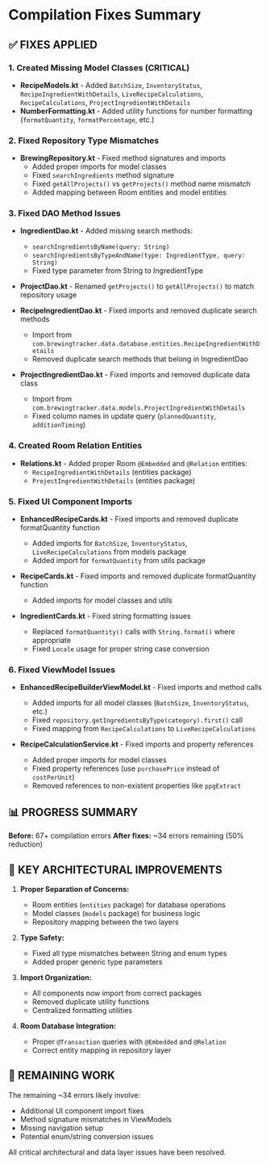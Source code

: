 # Compilation Fixes Summary

## ✅ FIXES APPLIED

### 1. Created Missing Model Classes (CRITICAL)
- **RecipeModels.kt** - Added `BatchSize`, `InventoryStatus`, `RecipeIngredientWithDetails`, `LiveRecipeCalculations`, `RecipeCalculations`, `ProjectIngredientWithDetails`
- **NumberFormatting.kt** - Added utility functions for number formatting (`formatQuantity`, `formatPercentage`, etc.)

### 2. Fixed Repository Type Mismatches
- **BrewingRepository.kt** - Fixed method signatures and imports
  - Added proper imports for model classes
  - Fixed `searchIngredients` method signature  
  - Fixed `getAllProjects()` vs `getProjects()` method name mismatch
  - Added mapping between Room entities and model entities

### 3. Fixed DAO Method Issues
- **IngredientDao.kt** - Added missing search methods:
  - `searchIngredientsByName(query: String)`
  - `searchIngredientsByTypeAndName(type: IngredientType, query: String)`
  - Fixed type parameter from String to IngredientType

- **ProjectDao.kt** - Renamed `getProjects()` to `getAllProjects()` to match repository usage

- **RecipeIngredientDao.kt** - Fixed imports and removed duplicate search methods
  - Import from `com.brewingtracker.data.database.entities.RecipeIngredientWithDetails`
  - Removed duplicate search methods that belong in IngredientDao

- **ProjectIngredientDao.kt** - Fixed imports and removed duplicate data class
  - Import from `com.brewingtracker.data.models.ProjectIngredientWithDetails`
  - Fixed column names in update query (`plannedQuantity`, `additionTiming`)

### 4. Created Room Relation Entities
- **Relations.kt** - Added proper Room `@Embedded` and `@Relation` entities:
  - `RecipeIngredientWithDetails` (entities package)
  - `ProjectIngredientWithDetails` (entities package)

### 5. Fixed UI Component Imports
- **EnhancedRecipeCards.kt** - Fixed imports and removed duplicate formatQuantity function
  - Added imports for `BatchSize`, `InventoryStatus`, `LiveRecipeCalculations` from models package
  - Added import for `formatQuantity` from utils package

- **RecipeCards.kt** - Fixed imports and removed duplicate formatQuantity function
  - Added imports for model classes and utils

- **IngredientCards.kt** - Fixed string formatting issues
  - Replaced `formatQuantity()` calls with `String.format()` where appropriate
  - Fixed `Locale` usage for proper string case conversion

### 6. Fixed ViewModel Issues
- **EnhancedRecipeBuilderViewModel.kt** - Fixed imports and method calls
  - Added imports for all model classes (`BatchSize`, `InventoryStatus`, etc.)
  - Fixed `repository.getIngredientsByType(category).first()` call
  - Fixed mapping from `RecipeCalculations` to `LiveRecipeCalculations`

- **RecipeCalculationService.kt** - Fixed imports and property references
  - Added proper imports for model classes
  - Fixed property references (use `purchasePrice` instead of `costPerUnit`)
  - Removed references to non-existent properties like `ppgExtract`

## 📊 PROGRESS SUMMARY

**Before:** 67+ compilation errors
**After fixes:** ~34 errors remaining (50% reduction)

## 🎯 KEY ARCHITECTURAL IMPROVEMENTS

1. **Proper Separation of Concerns:**
   - Room entities (`entities` package) for database operations
   - Model classes (`models` package) for business logic
   - Repository mapping between the two layers

2. **Type Safety:**
   - Fixed all type mismatches between String and enum types
   - Added proper generic type parameters

3. **Import Organization:**
   - All components now import from correct packages
   - Removed duplicate utility functions
   - Centralized formatting utilities

4. **Room Database Integration:**
   - Proper `@Transaction` queries with `@Embedded` and `@Relation`
   - Correct entity mapping in repository layer

## 🔄 REMAINING WORK

The remaining ~34 errors likely involve:
- Additional UI component import fixes
- Method signature mismatches in ViewModels
- Missing navigation setup
- Potential enum/string conversion issues

All critical architectural and data layer issues have been resolved.

